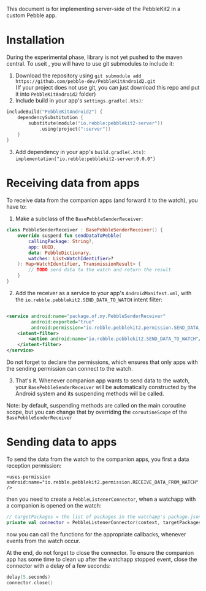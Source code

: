 This document is for implementing server-side of the PebbleKit2 in a custom Pebble app.

# Installation

During the experimental phase, library is not yet pushed to the maven central. To useit , you will have to use git
submodules
to include it:

1. Download the repository using `git submodule add https://github.com/pebble-dev/PebbleKitAndroid2.git`    
   (If your project does not use git, you can just download this repo and put it into `PebbleKitAndroid2` folder)
2. Include build in your app's `settings.gradle(.kts)`:

```kotlin
includeBuild("PebbleKitAndroid2") {
    dependencySubstitution {
        substitute(module("io.rebble:pebblekit2-server"))
            .using(project(":server"))
    }
}
```

3. Add dependency in your app's `build.gradle(.kts)`: `implementation("io.rebble:pebblekit2-server:0.0.0")`

# Receiving data from apps

To receive data from the companion apps (and forward it to the watch), you have to:

1. Make a subclass of the `BasePebbleSenderReceiver`:

```kotlin
class PebbleSenderReceiver : BasePebbleSenderReceiver() {
    override suspend fun sendDataToPebble(
        callingPackage: String?,
        app: UUID,
        data: PebbleDictionary,
        watches: List<WatchIdentifier>?
    ): Map<WatchIdentifier, TransmissionResult> {
        // TODO send data to the watch and return the result
    }
}
```

2. Add the receiver as a service to your app's `AndroidManifest.xml`,
   with the `io.rebble.pebblekit2.SEND_DATA_TO_WATCH` intent filter:

```xml

<service android:name="package.of.my.PebbleSenderReceiver" 
         android:exported="true" 
         android:permission="io.rebble.pebblekit2.permission.SEND_DATA_TO_WATCH">
    <intent-filter>
        <action android:name="io.rebble.pebblekit2.SEND_DATA_TO_WATCH"/>
    </intent-filter>
</service>
```

Do not forget to declare the permissions, which ensures that only apps with the sending
permission can connect to the watch.

3. That's it. Whenever companion app wants to send data to the watch, your `BasePebbleSenderReceiver`
   will be automatically constructed by the Android system and its suspending methods will be called.

Note: by default, suspending methods are called on the main coroutine scope, but you can change that by overriding the
`coroutineScope` of the `BasePebbleSenderReceiver`

# Sending data to apps

To send the data from the watch to the companion apps, you first a data reception permission:

`<uses-permission android:name="io.rebble.pebblekit2.permission.RECEIVE_DATA_FROM_WATCH" />`

then you need to create a `PebbleListenerConnector`, when a watchapp
with a companion is opened on the watch:

```kotlin
// targetPackages = the list of packages in the watchapp's package.json
private val connector = PebbleListenerConnector(context, targetPackages)
```

now you can call the functions for the appropriate callbacks, whenever events from the watch occur.

At the end, do not forget to close the connector. To ensure the companion app has some time to clean up after
the watchapp stopped event, close the connector with a delay of a few seconds:

```kotlin
delay(5.seconds)
connector.close()
```
